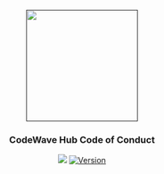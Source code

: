 <p align="center">
  <a href="" rel="noopener">
 <img width=200px height=200px src="https://github.com/codewavehub/being-cwh-staff/blob/main/Assests/Official-No-bg.png"></a>
</p>

<h3 align="center">CodeWave Hub Code of Conduct</h3>

<div align="center">

[![](https://img.shields.io/badge/status-inactive-red.svg)]()
[![Version](https://img.shields.io/static/v1?label=Version&message=2.0.0&color=red)](https://education.github.com/experts)

<!-- 

\\\\ In case of activating the status, add this line of code \\\\

[![](https://img.shields.io/badge/status-active-success.svg)]()

-->

</div>
